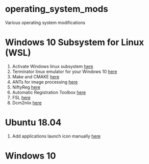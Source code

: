# operating_system_mods
Various operating system modifications

# Windows 10 Subsystem for Linux (WSL)

1. Activate Windows linux subsystem [here](wsl_docs/WSL.md)
2. Terminator linux emulator for your Windows 10 [here](wsl_docs/terminator.md)
3. Make and CMAKE [here](wsl_docs/cmake.md)
4. ANTs for image processing [here](wsl_docs/ANTs.md)
5. NiftyReg [here](wsl_docs/niftyreg.md)
6. Automatic Registration Toolbox [here](wsl_docs/ART.md)
7. FSL [here](wsl_docs/fsl.md)
8. Dcm2niix [here](wsl_docs/dcm2niix.md)

# Ubuntu 18.04

1. Add applications launch icon manually [here](linux_docs/app_icon.md)

# Windows 10